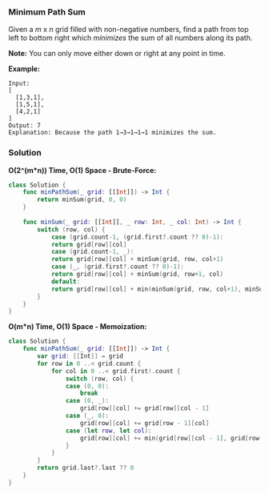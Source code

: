 
### Minimum Path Sum

Given a *m* x *n* grid filled with non-negative numbers, find a path from top left to bottom right which *minimizes* the sum of all numbers along its path.

__Note:__ You can only move either down or right at any point in time.

__Example:__
```
Input:
[
  [1,3,1],
  [1,5,1],
  [4,2,1]
]
Output: 7
Explanation: Because the path 1→3→1→1→1 minimizes the sum.
```

### Solution
__O(2^(m*n)) Time, O(1) Space - Brute-Force:__
```Swift
class Solution {
    func minPathSum(_ grid: [[Int]]) -> Int {
        return minSum(grid, 0, 0)
    }
    
    func minSum(_ grid: [[Int]], _ row: Int, _ col: Int) -> Int {
        switch (row, col) {
            case (grid.count-1, (grid.first?.count ?? 0)-1):
            return grid[row][col]
            case (grid.count-1, _):
            return grid[row][col] + minSum(grid, row, col+1)
            case (_, (grid.first?.count ?? 0)-1):
            return grid[row][col] + minSum(grid, row+1, col)
            default:
            return grid[row][col] + min(minSum(grid, row, col+1), minSum(grid, row+1, col))
        }
    }
}
```
__O(m\*n) Time, O(1) Space - Memoization:__
```Swift
class Solution {
    func minPathSum(_ grid: [[Int]]) -> Int {
        var grid: [[Int]] = grid
        for row in 0 ..< grid.count {
            for col in 0 ..< grid.first!.count {
                switch (row, col) {
                case (0, 0):
                    break
                case (0, _):
                    grid[row][col] += grid[row][col - 1]
                case (_, 0):
                    grid[row][col] += grid[row - 1][col]
                case (let row, let col):
                    grid[row][col] += min(grid[row][col - 1], grid[row - 1][col])
                }
            }
        }
        return grid.last?.last ?? 0
    }
}
```